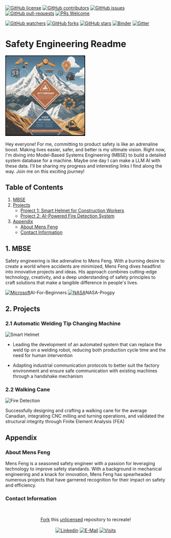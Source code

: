 [![GitHub license](https://img.shields.io/github/license/microsoft/AI-For-Beginners.svg)](https://github.com/microsoft/AI-For-Beginners/blob/main/LICENSE)
[![GitHub contributors](https://img.shields.io/github/contributors/microsoft/AI-For-Beginners.svg)](https://GitHub.com/microsoft/AI-For-Beginners/graphs/contributors/)
[![GitHub issues](https://img.shields.io/github/issues/microsoft/AI-For-Beginners.svg)](https://GitHub.com/microsoft/AI-For-Beginners/issues/)
[![GitHub pull-requests](https://img.shields.io/github/issues-pr/microsoft/AI-For-Beginners.svg)](https://GitHub.com/microsoft/AI-For-Beginners/pulls/)
[![PRs Welcome](https://img.shields.io/badge/PRs-welcome-brightgreen.svg?style=flat-square)](http://makeapullrequest.com)

[![GitHub watchers](https://img.shields.io/github/watchers/microsoft/AI-For-Beginners.svg?style=social&label=Watch)](https://GitHub.com/microsoft/AI-For-Beginners/watchers/)
[![GitHub forks](https://img.shields.io/github/forks/microsoft/AI-For-Beginners.svg?style=social&label=Fork)](https://GitHub.com/microsoft/AI-For-Beginners/network/)
[![GitHub stars](https://img.shields.io/github/stars/microsoft/AI-For-Beginners.svg?style=social&label=Star)](https://GitHub.com/microsoft/AI-For-Beginners/stargazers/)
[![Binder](https://mybinder.org/badge_logo.svg)](https://mybinder.org/v2/gh/microsoft/ai-for-beginners/HEAD)
[![Gitter](https://badges.gitter.im/Microsoft/ai-for-beginners.svg)](https://gitter.im/Microsoft/ai-for-beginners?utm_source=badge&utm_medium=badge&utm_campaign=pr-badge)


# Safety Engineering Readme

<img src="images/Safety.png" width="250">

Hey everyone! For me, committing to product safety is like an adrenaline boost. Making lives easier, safer, and better is my ultimate vision. Right now, I'm diving into Model-Based Systems Engineering (MBSE) to build a detailed system database for a machine. Maybe one day I can make a LLM AI with these data. I'll be sharing my progress and interesting links I find along the way. Join me on this exciting journey!

## Table of Contents

1. [MBSE](#MBSE)
2. [Projects](#projects)
    - [Project 1: Smart Helmet for Construction Workers](#project-1-smart-helmet-for-construction-workers)
    - [Project 2: AI-Powered Fire Detection System](#project-2-ai-powered-fire-detection-system)
3. [Appendix](#appendix)
    - [About Mens Feng](#about-mens-feng)
    - [Contact Information](#contact-information)

## 1. MBSE

Safety engineering is like adrenaline to Mens Feng. With a burning desire to create a world where accidents are minimized, Mens Feng dives headfirst into innovative projects and ideas. His approach combines cutting-edge technology, creativity, and a deep understanding of safety principles to craft solutions that make a tangible difference in people's lives.

[![Microsoft](https://avatars.githubusercontent.com/u/6154722?s=200&v=4?style=flat-square&logo)](https://microsoft.github.io/AI-For-Beginners/)AI-For-Beginners
[![NASA](https://avatars.githubusercontent.com/u/848102?s=200&v=4?style=flat-square&logo)](https://github.com/nasa/progpy/blob/master/README.md)NASA-Progpy

## 2. Projects

### 2.1 Automatic Welding Tip Changing Machine

![Smart Helmet](smart_helmet.jpg)


- Leading the development of an automated system that can replace the weld tip on a welding robot, reducing both production cycle time and the need for human intervention

- Adapting industrial communication protocols to better suit the factory environment and ensure safe communication with existing machines through a handshake mechanism

### 2.2 Walking Cane

![Fire Detection](fire_detection.jpg)

Successfully designing and crafting a walking cane for the average Canadian, integrating CNC milling and turning operations, and validated the structural integrity through Finite Element Analysis (FEA)

## Appendix

### About Mens Feng

Mens Feng is a seasoned safety engineer with a passion for leveraging technology to improve safety standards. With a background in mechanical engineering and a knack for innovation, Mens Feng has spearheaded numerous projects that have garnered recognition for their impact on safety and efficiency.

### Contact Information

&nbsp;<div align="center">
  [Fork](https://github.com/novatorem/novatorem/blob/main/SetUp.md) this [unlicensed](https://choosealicense.com/licenses/unlicense/) repository to recreate!<br><br>
  [![Linkedin](https://img.shields.io/badge/linked-in-369?style=flat-square&logo=linkedin&logoColor=white&color=blue)](https://www.linkedin.com/in/mens-feng-53356016b/)
  [![E-Mail](https://img.shields.io/badge/email-reveal-2a8?style=flat-square&logo=gmail&logoColor=white)](https://mail.novac.dev/)
  [![Visits](https://komarev.com/ghpvc/?username=novatorem&logo=GitHub&label=github%20visits&color=336699&logoColor=white&style=flat-square)](https://github.com/novatorem)
</div>
